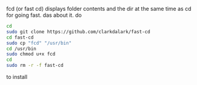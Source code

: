fcd (or fast cd) displays folder contents and the dir at the same time as cd for going fast.
das about it.
do
```bash
cd
sudo git clone https://github.com/clarkdalark/fast-cd
cd fast-cd
sudo cp "fcd" "/usr/bin"
cd /usr/bin
sudo chmod u+x fcd
cd
sudo rm -r -f fast-cd
```
to install
